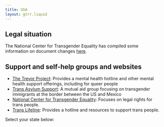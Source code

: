 ```yaml
---
title: USA
layout: gtrr.liquid
---
```

## Legal situation
The National Center for Transgender Equality has compiled some information on document changes [here](https://transequality.org/documents).

## Support and self-help groups and websites
* [The Trevor Project](https://www.thetrevorproject.org): Provides a mental health hotline and other mental health support offerings, including for queer people
* [Trans Asylum Support](https://linktr.ee/transasylumsupport/): A mutual aid group focusing on transgender immigrants at the border between the US and Mexico
* [National Center for Transgender Equality](https://transequality.org): Focuses on legal rights for trans people.
* [Trans Lifeline](https://translifeline.org): Provides a hotline and resources to support trans people.
 
Select your state below:
